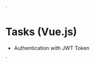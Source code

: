 `
<div class="tasks ">
  <h1>Tasks (Vue.js)</h1>
  <ul>
    <li>
      <p>Authentication with JWT Token</p>
    </li>
  </ul>
</div>
`
